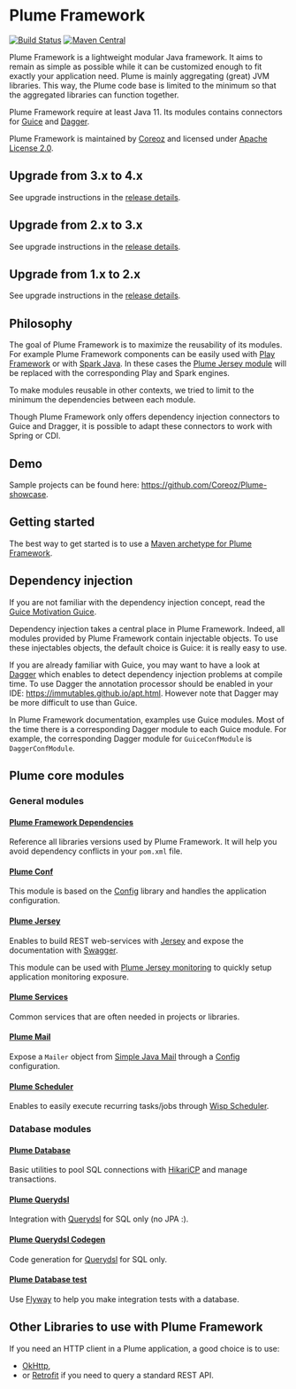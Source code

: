 Plume Framework
===============
[![Build Status](https://travis-ci.org/Coreoz/Plume.svg?branch=master)](https://travis-ci.org/Coreoz/Plume)
[![Maven Central](https://maven-badges.herokuapp.com/maven-central/com.coreoz/plume-parent/badge.svg)](https://maven-badges.herokuapp.com/maven-central/com.coreoz/plume-parent)

Plume Framework is a lightweight modular Java framework. It aims to remain as simple as possible while it can be customized 
enough to fit exactly your application need.
Plume is mainly aggregating (great) JVM libraries. This way, the Plume code base is limited to the minimum
so that the aggregated libraries can function together.

Plume Framework require at least Java 11. Its modules contains connectors for
[Guice](https://github.com/google/guice) and [Dagger](https://github.com/google/dagger).

Plume Framework is maintained by [Coreoz](http://coreoz.com/)
and licensed under [Apache License 2.0](http://www.apache.org/licenses/LICENSE-2.0).

Upgrade from 3.x to 4.x
-----------------------
See upgrade instructions in the [release details](https://github.com/Coreoz/Plume/releases/tag/4.0.0). 

Upgrade from 2.x to 3.x
-----------------------
See upgrade instructions in the [release details](https://github.com/Coreoz/Plume/releases/tag/3.0.0). 

Upgrade from 1.x to 2.x
-----------------------
See upgrade instructions in the [release details](https://github.com/Coreoz/Plume/releases/tag/2.0.0). 

Philosophy
----------
The goal of Plume Framework is to maximize the reusability of its modules.
For example Plume Framework components can be easily used
with [Play Framework](https://github.com/playframework/playframework)
or with [Spark Java](https://github.com/perwendel/spark).
In these cases the [Plume Jersey module](plume-web-jersey/) will be replaced
with the corresponding Play and Spark engines.

To make modules reusable in other contexts,
we tried to limit to the minimum the dependencies between each module.

Though Plume Framework only offers dependency injection connectors to Guice and Dragger,
it is possible to adapt these connectors to work with Spring or CDI.

Demo
----
Sample projects can be found here: <https://github.com/Coreoz/Plume-showcase>.

Getting started
---------------
The best way to get started is to use a
[Maven archetype for Plume Framework](https://github.com/Coreoz/Plume-archetypes).

Dependency injection
--------------------
If you are not familiar with the dependency injection concept, read the
[Guice Motivation Guice](https://github.com/google/guice/wiki/Motivation).

Dependency injection takes a central place in Plume Framework.
Indeed, all modules provided by Plume Framework contain injectable objects.
To use these injectables objects, the default choice is Guice: it is really easy to use.

If you are already familiar with Guice, you may want to have a look at
[Dagger](http://google.github.io/dagger/users-guide.html) 
which enables to detect dependency injection problems at compile time.
To use Dagger the annotation processor should be enabled in your IDE: <https://immutables.github.io/apt.html>.
However note that Dagger may be more difficult to use than Guice.

In Plume Framework documentation, examples use Guice modules.
Most of the time there is a corresponding Dagger module to each Guice module.
For example, the corresponding Dagger module for `GuiceConfModule` is `DaggerConfModule`.

Plume core modules
------------------

### General modules

#### [Plume Framework Dependencies](plume-framework-dependencies/)

Reference all libraries versions used by Plume Framework.
It will help you avoid dependency conflicts in your `pom.xml` file.

#### [Plume Conf](plume-conf/)

This module is based on the [Config](https://github.com/typesafehub/config) library
and handles the application configuration.

#### [Plume Jersey](plume-web-jersey/)

Enables to build REST web-services with [Jersey](https://jersey.java.net/)
and expose the documentation with [Swagger](http://swagger.io/).

This module can be used with [Plume Jersey monitoring](plume-web-jersey-monitoring/)
to quickly setup application monitoring exposure.

#### [Plume Services](plume-services/)

Common services that are often needed in projects or libraries.

#### [Plume Mail](plume-mail/)

Expose a `Mailer` object from [Simple Java Mail](http://www.simplejavamail.org/)
through a [Config](https://github.com/typesafehub/config) configuration.

#### [Plume Scheduler](plume-scheduler/)

Enables to easily execute recurring tasks/jobs through
[Wisp Scheduler](https://github.com/Coreoz/Wisp).

### Database modules

#### [Plume Database](plume-db/)

Basic utilities to pool SQL connections with [HikariCP](https://github.com/brettwooldridge/HikariCP)
and manage transactions.

#### [Plume Querydsl](plume-db-querydsl/)

Integration with [Querydsl](https://github.com/querydsl/querydsl/tree/master/querydsl-sql)
for SQL only (no JPA :).

#### [Plume Querydsl Codegen](plume-db-querydsl-codegen/)

Code generation for [Querydsl](https://github.com/querydsl/querydsl/tree/master/querydsl-sql)
for SQL only.

#### [Plume Database test](plume-db-test/)

Use [Flyway](https://flywaydb.org/) to help you make integration tests with a database.

Other Libraries to use with Plume Framework
-------------------------------------------
If you need an HTTP client in a Plume application,
a good choice is to use:
- [OkHttp](http://square.github.io/okhttp/),
- or [Retrofit](https://square.github.io/retrofit/) if you need to query a standard REST API.
